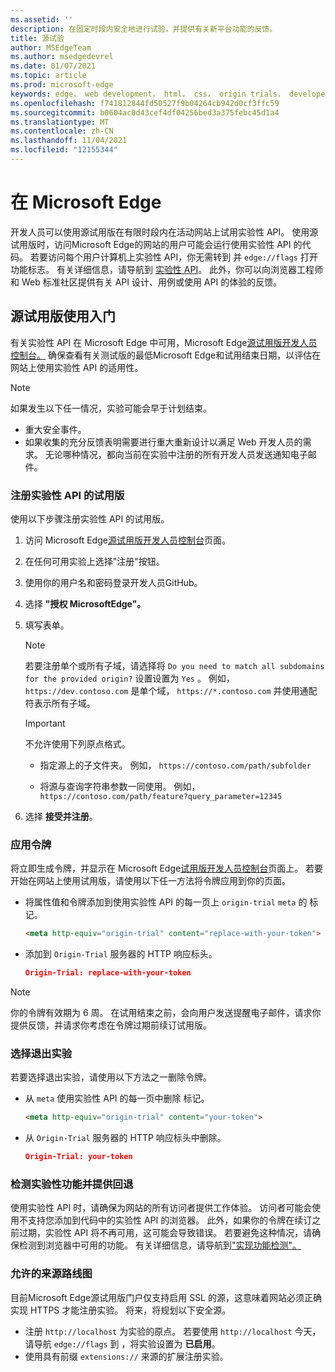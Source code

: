 ```yaml
---
ms.assetid: ''
description: 在固定时段内安全地进行试验，并提供有关新平台功能的反馈。
title: 源试验
author: MSEdgeTeam
ms.author: msedgedevrel
ms.date: 01/07/2021
ms.topic: article
ms.prod: microsoft-edge
keywords: edge， web development， html， css， origin trials， developer
ms.openlocfilehash: f741812844fd50527f9b04264cb942d0cf3ffc59
ms.sourcegitcommit: b0604ac0d43cef4df04256bed3a375febc45d1a4
ms.translationtype: MT
ms.contentlocale: zh-CN
ms.lasthandoff: 11/04/2021
ms.locfileid: "12155344"
---
```

# <a name="use-origin-trials-in-microsoft-edge"></a>在 Microsoft Edge

开发人员可以使用源试用版在有限时段内在活动网站上试用实验性 API。  使用源试用版时，访问Microsoft Edge的网站的用户可能会运行使用实验性 API 的代码。  若要访问每个用户计算机上实验性 API，你无需转到 并 `edge://flags` 打开功能标志。  有关详细信息，请导航到 [实验性 API](https://developer.microsoft.com/microsoft-edge/origin-trials)。  此外，你可以向浏览器工程师和 Web 标准社区提供有关 API 设计、用例或使用 API 的体验的反馈。


<!-- ====================================================================== -->
## <a name="get-started-using-origin-trials"></a>源试用版使用入门

有关实验性 API 在 Microsoft Edge 中可用，Microsoft Edge[源试用版开发人员控制台。](https://developer.microsoft.com/microsoft-edge/origin-trials)  确保查看有关测试版的最低Microsoft Edge和试用结束日期，以评估在网站上使用实验性 API 的适用性。

> [!NOTE]
> 如果发生以下任一情况，实验可能会早于计划结束。
> *   重大安全事件。
> *   如果收集的充分反馈表明需要进行重大重新设计以满足 Web 开发人员的需求。
> 无论哪种情况，都向当前在实验中注册的所有开发人员发送通知电子邮件。

### <a name="register-for-a-trial-of-an-experimental-api"></a>注册实验性 API 的试用版

使用以下步骤注册实验性 API 的试用版。

1.  访问 Microsoft Edge[源试用版开发人员控制台](https://developer.microsoft.com/microsoft-edge/origin-trials)页面。
1.  在任何可用实验上选择"注册"按钮。
1.  使用你的用户名和密码登录开发人员GitHub。
1.  选择 **"授权 MicrosoftEdge"。**
1.  填写表单。

    > [!NOTE]
    > 若要注册单个或所有子域，请选择将 `Do you need to match all subdomains for the provided origin?` 设置设置为 `Yes` 。  例如， `https://dev.contoso.com` 是单个域， `https://*.contoso.com` 并使用通配符表示所有子域。

    > [!IMPORTANT]
    > 不允许使用下列原点格式。
    > *   指定源上的子文件夹。  例如， `https://contoso.com/path/subfolder`
    >
    > *   将源与查询字符串参数一同使用。  例如， `https://contoso.com/path/feature?query_parameter=12345`

1.  选择 **接受并注册**。

### <a name="apply-your-token"></a>应用令牌

将立即生成令牌，并显示在 Microsoft Edge[试用版开发人员控制台](https://developer.microsoft.com/microsoft-edge/origin-trials)页面上。  若要开始在网站上使用试用版，请使用以下任一方法将令牌应用到你的页面。

*   将属性值和令牌添加到使用实验性 API 的每一页上 `origin-trial` `meta` 的 标记。

    ```html
    <meta http-equiv="origin-trial" content="replace-with-your-token">
    ```

*   添加到 `Origin-Trial` 服务器的 HTTP 响应标头。

    ```json
    Origin-Trial: replace-with-your-token
    ```

> [!NOTE]
> 你的令牌有效期为 6 周。  在试用结束之前，会向用户发送提醒电子邮件，请求你提供反馈，并请求你考虑在令牌过期前续订试用版。

### <a name="opt-out-of-an-experiment"></a>选择退出实验

若要选择退出实验，请使用以下方法之一删除令牌。

*   从 `meta` 使用实验性 API 的每一页中删除 标记。

    ```html
    <meta http-equiv="origin-trial" content="your-token">
    ```

*   从 `Origin-Trial` 服务器的 HTTP 响应标头中删除。

    ```json
    Origin-Trial: your-token
    ```

### <a name="detect-experimental-features-and-provide-a-fallback"></a>检测实验性功能并提供回退

使用实验性 API 时，请确保为网站的所有访问者提供工作体验。  访问者可能会使用不支持您添加到代码中的实验性 API 的浏览器。  此外，如果你的令牌在续订之前过期，实验性 API 将不再可用，这可能会导致错误。  若要避免这种情况，请确保检测到浏览器中可用的功能。  有关详细信息，请导航到["实现功能检测"。](https://developer.mozilla.org/docs/learn/tools_and_testing/cross_browser_testing/feature_detection)

### <a name="roadmap-for-allowed-origins"></a>允许的来源路线图

目前Microsoft Edge源试用版门户仅支持启用 SSL 的源，这意味着网站必须正确实现 HTTPS 才能注册实验。  将来，将规划以下安全源。

*   注册 `http://localhost` 为实验的原点。  若要使用 `http://localhost` 今天，请导航 `edge://flags` 到 ，将实验设置为 **已启用**。
*   使用具有前缀 `extensions://` 来源的扩展注册实验。

